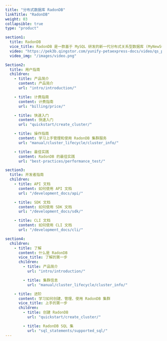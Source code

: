 ```yaml
---
title: "分布式数据库 RadonDB"
linkTitle: "RadonDB"
weight: 03
collapsible: true
type: "product"

section1:
  title: RadonDB
  vice_title: RadonDB 是一款基于 MySQL 研发的新一代分布式关系型数据库 (MyNewSQL)。
  video: "https://pek3b.qingstor.com/yunify-petaexpress-docs/video/qs_petaexpress_create_radondb.mp4"
  video_img: "/images/video.png"

Section2:
  title: 用户指南     
  children: 
    - title: 产品简介
      content: 产品简介
      url: "intro/introduction/"

    - title: 计费指南
      content: 计费指南
      url: "billing/price/"

    - title: 快速入门
      content: 快速入门
      url: "quickstart/create_cluster/"

    - title: 操作指南
      content: 学习上手管理和使用 RadonDB 集群服务
      url: "manual/cluster_lifecycle/cluster_info/"

    - title: 最佳实践
      content: RadonDB 的最佳实践
      url: "best-practices/performance_test/"

section3:
  title: 开发者指南
  children:
    - title: API 文档
      content: 如何使用 API 文档
      url: "/development_docs/api/"

    - title: SDK 文档
      content: 如何使用 SDK 文档
      url: "/development_docs/sdk/"

    - title: CLI 文档
      content: 如何使用 CLI 文档
      url: "/development_docs/cli/"

section4:
  children:
    - title: 了解
      content: 什么是 RadonDB
      vice_title: 了解的第一步
      children:
        - title: 产品简介
          url: "intro/introduction/"

        - title: 集群信息
          url: "manual/cluster_lifecycle/cluster_info/"

    - title: 进阶
      content: 学习如何创建、管理、使用 RadonDB 集群
      vice_title: 上手的第一步
      children: 
        - title: 创建 RadonDB
          url: "quickstart/create_cluster/"

        - title: RadonDB SQL 集
          url: "sql_statements/supported_sql/"
---
```



<!-- type: "product" 这个参数表明这是一个产品index页面 -->
<!-- section1 为产品index页面 主标题 副标题 video  video_img为视频图片  -->
<!-- section2 为产品index页面 第一个大块的用户文档配置  -->
<!-- section3 为产品index页面 第二个大块的开发者文档配置  -->
<!-- section4 为产品index页面 第三个大块的学习路径配置  -->